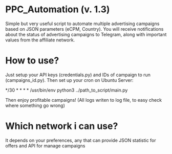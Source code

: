 # PPC_Automation (v. 1.3)
Simple but very useful script to automate multiple advertising campaigns based on JSON parameters (eCPM, Country). You will receive notifications about the status of advertising campaigns to Telegram, along with important values from the affiliate network.

# How to use?
Just setup your API keys (credentials.py) and IDs of campaign to run (campaigns_id.py). 
Then set up your cron on Ubuntu Server:

*/30 * * * * /usr/bin/env python3 ../path_to_script/main.py

Then enjoy profitable campaigns! 
(All logs writen to log file, to easy check where something go wrong)


# Which network i can use?
It depends on your preferences, any that can provide JSON statistic for offers and API for manage campaigns

